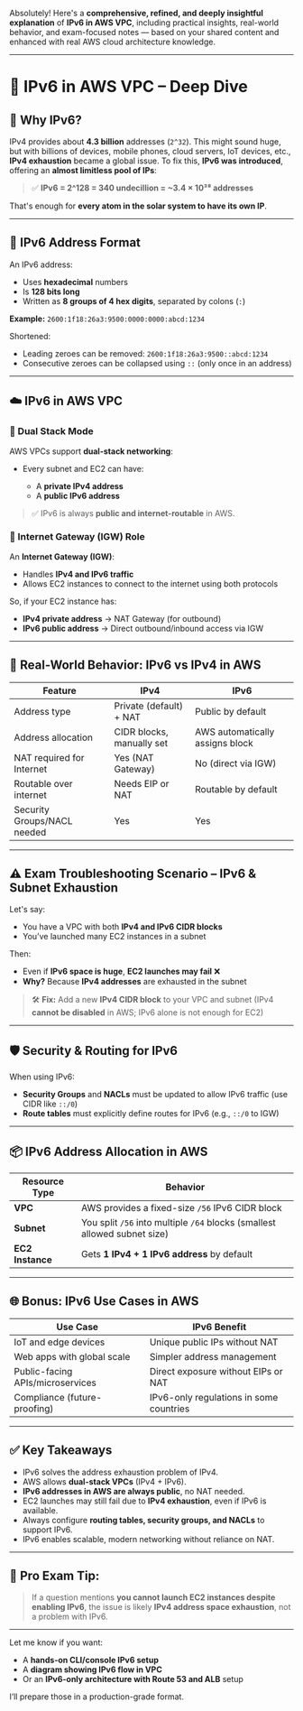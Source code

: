 Absolutely! Here's a **comprehensive, refined, and deeply insightful explanation** of **IPv6 in AWS VPC**, including practical insights, real-world behavior, and exam-focused notes — based on your shared content and enhanced with real AWS cloud architecture knowledge.

---

# 🧠 IPv6 in AWS VPC – Deep Dive

## 🔧 Why IPv6?

IPv4 provides about **4.3 billion** addresses (`2^32`). This might sound huge, but with billions of devices, mobile phones, cloud servers, IoT devices, etc., **IPv4 exhaustion** became a global issue.
To fix this, **IPv6 was introduced**, offering an **almost limitless pool of IPs**:

> ✅ **IPv6 = 2^128 = 340 undecillion = \~3.4 × 10³⁸ addresses**

That's enough for **every atom in the solar system to have its own IP**.

---

## 🧱 IPv6 Address Format

An IPv6 address:

* Uses **hexadecimal** numbers
* Is **128 bits long**
* Written as **8 groups of 4 hex digits**, separated by colons (`:`)

**Example:**
`2600:1f18:26a3:9500:0000:0000:abcd:1234`

Shortened:

* Leading zeroes can be removed: `2600:1f18:26a3:9500::abcd:1234`
* Consecutive zeroes can be collapsed using `::` (only once in an address)

---

## ☁️ IPv6 in AWS VPC

### 🔄 Dual Stack Mode

AWS VPCs support **dual-stack networking**:

* Every subnet and EC2 can have:

  * A **private IPv4 address**
  * A **public IPv6 address**

> ✅ IPv6 is always **public and internet-routable** in AWS.

### 🔌 Internet Gateway (IGW) Role

An **Internet Gateway (IGW)**:

* Handles **IPv4 and IPv6 traffic**
* Allows EC2 instances to connect to the internet using both protocols

So, if your EC2 instance has:

* **IPv4 private address** → NAT Gateway (for outbound)
* **IPv6 public address** → Direct outbound/inbound access via IGW

---

## 🧪 Real-World Behavior: IPv6 vs IPv4 in AWS

| Feature                     | IPv4                      | IPv6                            |
| --------------------------- | ------------------------- | ------------------------------- |
| Address type                | Private (default) + NAT   | Public by default               |
| Address allocation          | CIDR blocks, manually set | AWS automatically assigns block |
| NAT required for Internet   | Yes (NAT Gateway)         | No (direct via IGW)             |
| Routable over internet      | Needs EIP or NAT          | Routable by default             |
| Security Groups/NACL needed | Yes                       | Yes                             |

---

## ⚠️ Exam Troubleshooting Scenario – IPv6 & Subnet Exhaustion

Let's say:

* You have a VPC with both **IPv4 and IPv6 CIDR blocks**
* You’ve launched many EC2 instances in a subnet

Then:

* Even if **IPv6 space is huge**, **EC2 launches may fail** ❌
* **Why?** Because **IPv4 addresses** are exhausted in the subnet

> 🛠 **Fix:** Add a new **IPv4 CIDR block** to your VPC and subnet
> (IPv4 **cannot be disabled** in AWS; IPv6 alone is not enough for EC2)

---

## 🛡 Security & Routing for IPv6

When using IPv6:

* **Security Groups** and **NACLs** must be updated to allow IPv6 traffic (use CIDR like `::/0`)
* **Route tables** must explicitly define routes for IPv6 (e.g., `::/0` to IGW)

---

## 📦 IPv6 Address Allocation in AWS

| Resource Type    | Behavior                                                                  |
| ---------------- | ------------------------------------------------------------------------- |
| **VPC**          | AWS provides a fixed-size `/56` IPv6 CIDR block                           |
| **Subnet**       | You split `/56` into multiple `/64` blocks (smallest allowed subnet size) |
| **EC2 Instance** | Gets **1 IPv4 + 1 IPv6 address** by default                               |

---

## 🌐 Bonus: IPv6 Use Cases in AWS

| Use Case                         | IPv6 Benefit                            |
| -------------------------------- | --------------------------------------- |
| IoT and edge devices             | Unique public IPs without NAT           |
| Web apps with global scale       | Simpler address management              |
| Public-facing APIs/microservices | Direct exposure without EIPs or NAT     |
| Compliance (future-proofing)     | IPv6-only regulations in some countries |

---

## ✅ Key Takeaways

* IPv6 solves the address exhaustion problem of IPv4.
* AWS allows **dual-stack VPCs** (IPv4 + IPv6).
* **IPv6 addresses in AWS are always public**, no NAT needed.
* EC2 launches may still fail due to **IPv4 exhaustion**, even if IPv6 is available.
* Always configure **routing tables, security groups, and NACLs** to support IPv6.
* IPv6 enables scalable, modern networking without reliance on NAT.

---

## 🧠 Pro Exam Tip:

> If a question mentions **you cannot launch EC2 instances despite enabling IPv6**, the issue is likely **IPv4 address space exhaustion**, not a problem with IPv6.

---

Let me know if you want:

* A **hands-on CLI/console IPv6 setup**
* A **diagram showing IPv6 flow in VPC**
* Or an **IPv6-only architecture with Route 53 and ALB** setup

I’ll prepare those in a production-grade format.
